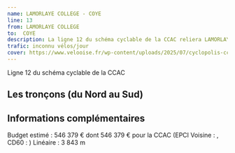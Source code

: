 ```yaml
---
name: LAMORLAYE COLLEGE - COYE
line: 13
from: LAMORLAYE COLLEGE 
to:  COYE 
description: La ligne 12 du schéma cyclable de la CCAC reliera LAMORLAYE COLLEGE  à COYE 
trafic: inconnu vélos/jour
cover: https://www.velooise.fr/wp-content/uploads/2025/07/cyclopolis-ccac-12.jpg
---
```

Ligne 12 du schéma cyclable de la CCAC  
## Les tronçons (du Nord au Sud)

## Informations complémentaires

Budget estimé : 546 379 € dont 546 379 € pour la CCAC (EPCI Voisine : , CD60 : )
Linéaire : 3 843 m

